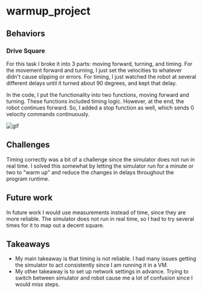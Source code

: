 # warmup_project

## Behaviors

### Drive Square

For this task I broke it into 3 parts: moving forward, turning, and timing. For the movement forward and turning, I just set the velocities to whatever didn't cause slipping or errors. For timing, I just watched the robot at several different delays until it turned about 90 degrees, and kept that delay.

In the code, I put the functionality into two functions, moving forward and turning. These functions included timing logic. However, at the end, the robot continues forward. So, I added a stop function as well, which sends 0 velocity commands continuously.

![gif](https://github.com/RoryMB/warmup_project/square.gif "Test")

## Challenges

Timing correctly was a bit of a challenge since the simulator does not run in real time. I solved this somewhat by letting the simulator run for a minute or two to "warm up" and reduce the changes in delays throughout the program runtime.

## Future work

In future work I would use measurements instead of time, since they are more reliable. The simulator does not run in real time, so I had to try several times for it to map out a decent square.

## Takeaways

- My main takeaway is that timing is not reliable. I had many issues getting the simulator to act consistently since I am running it in a VM.
- My other takeaway is to set up network settings in advance. Trying to switch between simulator and robot cause me a lot of confusion since I would miss steps.
